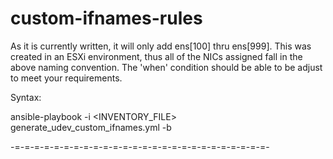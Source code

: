 # custom-ifnames-rules
As it is currently written, it will only add ens[100] thru ens[999].  This was
created in an ESXi environment, thus all of the NICs assigned fall in the above
naming convention.  The 'when' condition should be able to be adjust to meet 
your requirements.

Syntax:

ansible-playbook -i <INVENTORY_FILE> generate_udev_custom_ifnames.yml -b


-=-=-=-=-=-=-=-=-=-=-=-=-=-=-=-=-=-=-=-=-=-=-=-=-=-=-
